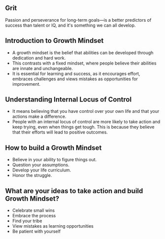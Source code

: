  ## Grit

Passion and perseverance for long-term goals—is a better predictors of success than talent or IQ, and it's something we can all develop.

## Introduction to Growth Mindset

- A growth mindset is the belief that abilities can be developed through dedication and hard work.
- This contrasts with a fixed mindset, where people believe their abilities are innate and unchangeable.
- It is essential for learning and success, as it encourages effort, embraces challenges and views mistakes as opportunities for improvement.

## Understanding Internal Locus of Control

-  It means believing that you have control over your own life and that your actions make a difference.
-  People with an internal locus of control are more likely to take action and keep trying, even when things get tough. This is because they believe that their efforts will lead to positive outcomes.

## How to build a Growth Mindset

- Believe in your ability to figure things out.
- Question your assumptions.
- Develop your life curriculum.
- Honor the struggle.

## What are your ideas to take action and build Growth Mindset?

- Celebrate small wins 
- Embrace the process
- Find your tribe
- View mistakes as learning opportunities
- Be patient with yourself
